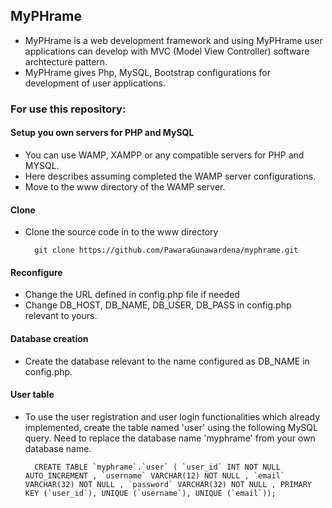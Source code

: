 ## MyPHrame
* MyPHrame is a web development framework and using MyPHrame user applications can develop with MVC (Model View Controller) software archtecture pattern.
* MyPHrame gives Php, MySQL, Bootstrap configurations for development of user applications.

### For use this repository:


#### Setup you own servers for PHP and MySQL
* You can use WAMP, XAMPP or any compatible servers for PHP and MYSQL.
* Here describes assuming completed the WAMP server configurations. 
* Move to the www directory of the WAMP server.

#### Clone
* Clone the source code in to the www directory 

        git clone https://github.com/PawaraGunawardena/myphrame.git
    
#### Reconfigure
* Change the URL defined in config.php file if needed
* Change DB_HOST, DB_NAME, DB_USER, DB_PASS in config.php relevant to yours. 

#### Database creation
* Create the database relevant to the name configured as DB_NAME in config.php.

#### User table 
* To use the user registration and user login functionalities which already implemented, create the table named 'user' using the following MySQL query. Need to replace the database name 'myphrame' from your own database name.

        CREATE TABLE `myphrame`.`user` ( `user_id` INT NOT NULL AUTO_INCREMENT , `username` VARCHAR(12) NOT NULL , `email` VARCHAR(32) NOT NULL , `password` VARCHAR(32) NOT NULL , PRIMARY KEY (`user_id`), UNIQUE (`username`), UNIQUE (`email`));
